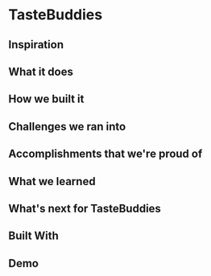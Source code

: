 # TasteBuddies

## Inspiration


## What it does


## How we built it


## Challenges we ran into


## Accomplishments that we're proud of


## What we learned


## What's next for TasteBuddies


## Built With


## Demo
